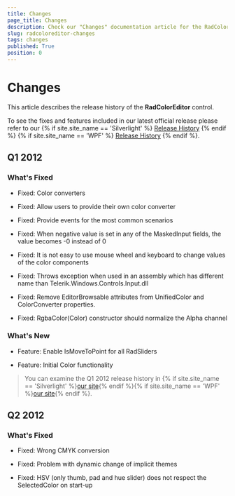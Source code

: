 ```yaml
---
title: Changes
page_title: Changes
description: Check our "Changes" documentation article for the RadColorEditor WPF control.
slug: radcoloreditor-changes
tags: changes
published: True
position: 0
---
```


# Changes

This article describes the release history of the __RadColorEditor__ control.


To see the fixes and features included in our latest official release please refer to our {% if site.site_name == 'Silverlight' %} [Release History](http://www.telerik.com/support/whats-new/silverlight/release-history) {% endif %} {% if site.site_name == 'WPF' %} [Release History](http://www.telerik.com/support/whats-new/wpf/release-history) {% endif %}.


## Q1 2012

### What's Fixed

* Fixed: Color converters

* Fixed: Allow users to provide their own color converter

* Fixed: Provide events for the most common scenarios

* Fixed: When negative value is set in any of the MaskedInput fields, the value becomes -0 instead of 0

* Fixed:  It is not easy to use mouse wheel and keyboard to change values of the color components

* Fixed: Throws exception when used in an assembly which has different name than Telerik.Windows.Controls.Input.dll

* Fixed: Remove EditorBrowsable attributes from UnifiedColor and ColorConverter properties.

* Fixed: RgbaColor(Color) constructor should normalize the Alpha channel

### What's New

* Feature: Enable IsMoveToPoint for all RadSliders

* Feature: Initial Color functionality

>You can examine the Q1 2012 release history in {% if site.site_name == 'Silverlight' %}[our site](http://www.telerik.com/products/silverlight/whats-new/release_notes/q1-2012-version-2012-1-215-271395503.aspx){% endif %}{% if site.site_name == 'WPF' %}[our site](http://www.telerik.com/products/wpf/whats-new/release-history/q1-2012-version-2012-1-215-1506305735.aspx){% endif %}.			  

## Q2 2012

### What's Fixed

* Fixed: Wrong CMYK conversion

* Fixed: Problem with dynamic change of implicit themes

* Fixed: HSV (only thumb, pad and hue slider) does not respect the SelectedColor on start-up